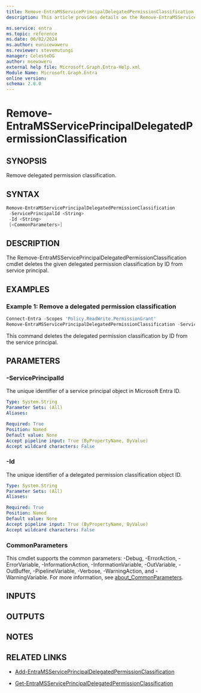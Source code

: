 ```yaml
---
title: Remove-EntraMSServicePrincipalDelegatedPermissionClassification.
description: This article provides details on the Remove-EntraMSServicePrincipalDelegatedPermissionClassification command.

ms.service: entra
ms.topic: reference
ms.date: 06/02/2024
ms.author: eunicewaweru
ms.reviewer: stevemutungi
manager: CelesteDG
author: msewaweru
external help file: Microsoft.Graph.Entra-Help.xml
Module Name: Microsoft.Graph.Entra
online version:
schema: 2.0.0
---
```


# Remove-EntraMSServicePrincipalDelegatedPermissionClassification

## SYNOPSIS

Remove delegated permission classification.

## SYNTAX

```powershell
Remove-EntraMSServicePrincipalDelegatedPermissionClassification 
 -ServicePrincipalId <String>
 -Id <String>
 [<CommonParameters>]
```

## DESCRIPTION

The Remove-EntraMSServicePrincipalDelegatedPermissionClassification cmdlet deletes the given delegated permission classification by ID from service principal.

## EXAMPLES

### Example 1: Remove a delegated permission classification

```powershell
Connect-Entra -Scopes 'Policy.ReadWrite.PermissionGrant'
Remove-EntraMSServicePrincipalDelegatedPermissionClassification -ServicePrincipalId '11112222-bbbb-3333-cccc-4444dddd5555' -Id '3cccccc3-4dd4-5ee5-6ff6-7aaaaaaaaaa7'
```

This command deletes the delegated permission classification by ID from the service principal.

## PARAMETERS

### -ServicePrincipalId

The unique identifier of a service principal object in Microsoft Entra ID.

```yaml
Type: System.String
Parameter Sets: (All)
Aliases:

Required: True
Position: Named
Default value: None
Accept pipeline input: True (ByPropertyName, ByValue)
Accept wildcard characters: False
```

### -Id

The unique identifier of a delegated permission classification object ID.

```yaml
Type: System.String
Parameter Sets: (All)
Aliases:

Required: True
Position: Named
Default value: None
Accept pipeline input: True (ByPropertyName, ByValue)
Accept wildcard characters: False
```

### CommonParameters

This cmdlet supports the common parameters: -Debug, -ErrorAction, -ErrorVariable, -InformationAction, -InformationVariable, -OutVariable, -OutBuffer, -PipelineVariable, -Verbose, -WarningAction, and -WarningVariable. For more information, see [about_CommonParameters](https://go.microsoft.com/fwlink/?LinkID=113216).

## INPUTS

## OUTPUTS

## NOTES

## RELATED LINKS

- [Add-EntraMSServicePrincipalDelegatedPermissionClassification](Add-EntraMSServicePrincipalDelegatedPermissionClassification.md)

- [Get-EntraMSServicePrincipalDelegatedPermissionClassification](Get-EntraMSServicePrincipalDelegatedPermissionClassification.md)
